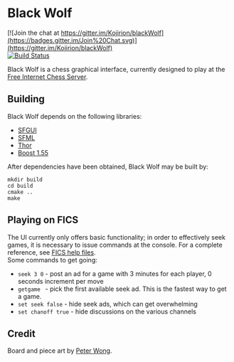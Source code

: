 # Black Wolf

[![Join the chat at https://gitter.im/Kojirion/blackWolf](https://badges.gitter.im/Join%20Chat.svg)](https://gitter.im/Kojirion/blackWolf)  
[![Build Status](https://drone.io/github.com/Kojirion/blackWolf/status.png)](https://drone.io/github.com/Kojirion/blackWolf/latest)

Black Wolf is a chess graphical interface, currently designed to play at the [Free Internet Chess Server](http://www.freechess.org).

## Building

Black Wolf depends on the following libraries:

- [SFGUI](https://github.com/TankOs/SFGUI)
- [SFML](https://github.com/SFML/SFML)
- [Thor](https://github.com/Bromeon/Thor)
- [Boost 1.55](http://www.boost.org)

After dependencies have been obtained, Black Wolf may be built by:

```
mkdir build
cd build
cmake ..
make
```

## Playing on FICS

The UI currently only offers basic functionality; in order to effectively seek games, it is necessary to issue commands at the console. For a complete reference, see [FICS help files](http://www.freechess.org/Help/AllFiles.html).  
Some commands to get going:

- ```seek 3 0``` - post an ad for a game with 3 minutes for each player, 0 seconds increment per move
- ```getgame ``` - pick the first available seek ad. This is the fastest way to get a game.
- ```set seek false``` - hide seek ads, which can get overwhelming
- ```set chanoff true``` - hide discussions on the various channels

## Credit

Board and piece art by [Peter Wong](http://www.virtualpieces.net).


